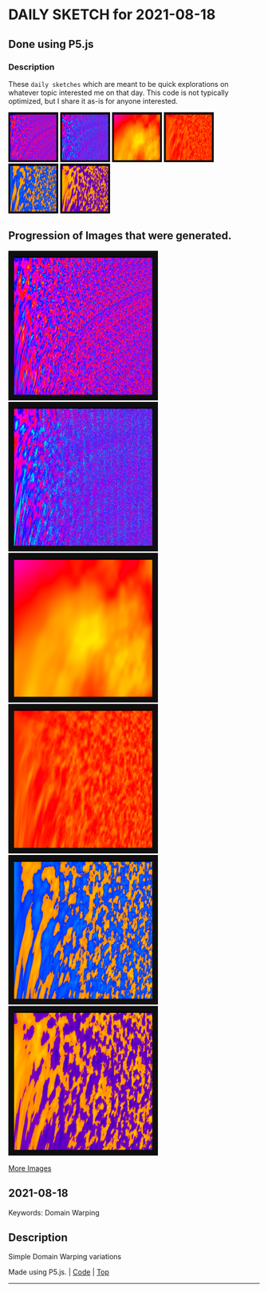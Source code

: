 # DAILY SKETCH for 2021-08-18

## Done using P5.js

### Description

These `daily sketches` which are meant to be quick explorations     on whatever topic interested me on that day. This code is not typically optimized, but I share it as-is     for anyone interested.

<img src = 'images/keep_2021-08-19-09-53-20.png' width = '100'> <img src = 'images/keep_2021-08-19-09-59-52.png' width = '100'> <img src = 'images/keep_2021-08-19-10-48-51.png' width = '100'> <img src = 'images/keep_2021-08-19-11-03-01.png' width = '100'> <img src = 'images/keep_2021-08-19-11-10-43.png' width = '100'> <img src = 'images/keep_2021-08-19-11-21-42.png' width = '100'> 

## Progression of Images that were generated.

<img src = 'images/keep_2021-08-19-09-53-20.png' width = '300'> 
<img src = 'images/keep_2021-08-19-09-59-52.png' width = '300'> 
<img src = 'images/keep_2021-08-19-10-48-51.png' width = '300'> 
<img src = 'images/keep_2021-08-19-11-03-01.png' width = '300'> 
<img src = 'images/keep_2021-08-19-11-10-43.png' width = '300'> 
<img src = 'images/keep_2021-08-19-11-21-42.png' width = '300'> 


[More Images](2021-08-18/images) 


 ## 2021-08-18
Keywords: Domain Warping
 

## Description 

 Simple Domain Warping variations
 

Made using P5.js. | [Code](2021/2021-08-18/) | [Top](#daily-sketches) 

-----

